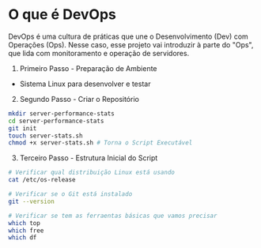 # O que é DevOps

DevOps é uma cultura de práticas que une o Desenvolvimento (Dev) com Operações (Ops). Nesse caso, esse projeto vai introduzir à parte do "Ops", que lida com monitoramento e operação de servidores.

1. Primeiro Passo - Preparação de Ambiente

- Sistema Linux para desenvolver e testar

2. Segundo Passo - Criar o Repositório

```bash
mkdir server-performance-stats
cd server-performance-stats
git init
touch server-stats.sh
chmod +x server-stats.sh # Torna o Script Executável
```

3. Terceiro Passo - Estrutura Inicial do Script

```bash
# Verificar qual distribuição Linux está usando
cat /etc/os-release

# Verificar se o Git está instalado
git --version

# Verificar se tem as ferraentas básicas que vamos precisar
which top
which free
which df
```

